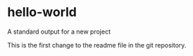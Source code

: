 # hello-world
A standard output for a new project

This is the first change to the readme file in the git repository.
